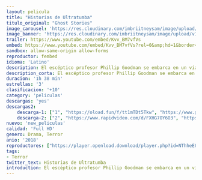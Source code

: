 ```yaml
---
layout: pelicula
title: "Historias de Ultratumba"
titulo_original: "Ghost Stories"
image_carousel: 'https://res.cloudinary.com/imbriitneysam/image/upload/v1543191217/ultratumba-poster-min.jpg'
image_banner: 'https://res.cloudinary.com/imbriitneysam/image/upload/v1543191217/ultra-banner-min.jpg'
trailer: https://www.youtube.com/embed/Kvv_BM7vfVs
embed: https://www.youtube.com/embed/Kvv_BM7vfVs?rel=0&amp;hd=1&border=0&wmode=opaque&enablejsapi=1&modestbranding=1&controls=1&showinfo=1
sandbox: allow-same-origin allow-forms
reproductor: fembed
idioma: 'Latino'
description: El escéptico profesor Phillip Goodman se embarca en un viaje hacia lo terrorífico tras encontrarse un archivo con detalles de tres casos inexplicables de apariciones.
description_corta: El escéptico profesor Phillip Goodman se embarca en un viaje hacia lo terrorífico tras encontrarse un archivo con detalles de tres casos inexplicables de apariciones.
duracion: '1h 38 min'
estrellas: '3'
clasificacion: '+10'
category: 'peliculas'
descargas: 'yes'
descargas2:
    descarga-1: ["1", "https://oload.fun/f/tt1mTDt5Tkw", "https://www.google.com/s2/favicons?domain=openload.co","OpenLoad","https://res.cloudinary.com/imbriitneysam/image/upload/v1541473684/mexico.png", "Latino", "Full HD"]
    descarga-2: ["2", "https://www.rapidvideo.com/d/FXHG7OY6O3", "https://www.google.com/s2/favicons?domain=www.rapidvideo.com","RapidVideo","https://res.cloudinary.com/imbriitneysam/image/upload/v1541473684/mexico.png", "Latino", "Full HD"]
nuevo: 'new_peliculas'
calidad: 'Full HD'
genero: Drama, Terror
anio: '2018'
reproductores: ["https://player.openload.download/player.php?id=NThheE8vVlFPWUVQaGo2Y0JxclF0bkowMEJHamk0R1pDNklZWSt2UVZSN05rSVlsdTgxcktTUG00VHVwbkk3RnpNR2xCdDEzSWUxcXJDL2NJaVhhRWc9PQ"]
tags:
- Terror
twitter_text: Historias de Ultratumba
introduction: El escéptico profesor Phillip Goodman se embarca en un viaje hacia lo terrorífico tras encontrarse un archivo con detalles de tres casos inexplicables de apariciones.
---
```



 







